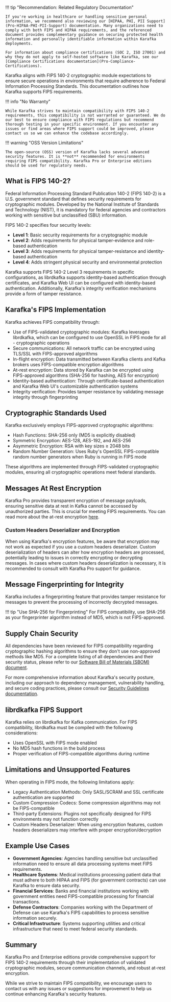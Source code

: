!!! tip "Recommendation: Related Regulatory Documentation"

    If you're working in healthcare or handling sensitive personal information, we recommend also reviewing our [HIPAA, PHI, PII Support](Pro-HIPAA-PHI-PII-Support) documentation. Many organizations need to comply with both FIPS and HIPAA requirements, and the referenced document provides complementary guidance on securing protected health information and personally identifiable information within Karafka deployments.

    For information about compliance certifications (SOC 2, ISO 27001) and why they do not apply to self-hosted software like Karafka, see our [Compliance Certifications documentation](Pro-Compliance-Certifications).

Karafka aligns with FIPS 140-2 cryptographic module expectations to ensure secure operations in environments that require adherence to Federal Information Processing Standards. This documentation outlines how Karafka supports FIPS requirements.

!!! info "No Warranty"

    While Karafka strives to maintain compatibility with FIPS 140-2 requirements, this compatibility is not warranted or guaranteed. We do our best to ensure compliance with FIPS regulations but recommend thorough testing in your specific environment. If you encounter any issues or find areas where FIPS support could be improved, please contact us so we can enhance the codebase accordingly.

!!! warning "OSS Version Limitations"

    The open-source (OSS) version of Karafka lacks several advanced security features. It is **not** recommended for environments requiring FIPS compatibility. Karafka Pro or Enterprise editions should be used for regulatory needs.

## What is FIPS 140-2?

Federal Information Processing Standard Publication 140-2 (FIPS 140-2) is a U.S. government standard that defines security requirements for cryptographic modules. Developed by the National Institute of Standards and Technology (NIST), it is mandatory for federal agencies and contractors working with sensitive but unclassified (SBU) information.

FIPS 140-2 specifies four security levels:

- **Level 1**: Basic security requirements for a cryptographic module
- **Level 2**: Adds requirements for physical tamper-evidence and role-based authentication
- **Level 3**: Adds requirements for physical tamper-resistance and identity-based authentication
- **Level 4**: Adds stringent physical security and environmental protection

Karafka supports FIPS 140-2 Level 3 requirements in specific configurations, as librdkafka supports identity-based authentication through certificates, and Karafka Web UI can be configured with identity-based authentication. Additionally, Karafka's integrity verification mechanisms provide a form of tamper resistance.

## Karafka's FIPS Implementation

Karafka achieves FIPS compatibility through:

- Use of FIPS-validated cryptographic modules: Karafka leverages librdkafka, which can be configured to use OpenSSL in FIPS mode for all - cryptographic operations
- Secure communications: All network traffic can be encrypted using TLS/SSL with FIPS-approved algorithms
- In-flight encryption: Data transmitted between Karafka clients and Kafka brokers uses FIPS-compatible encryption algorithms
- At-rest encryption: Data stored by Karafka can be encrypted using FIPS-approved algorithms (SHA-256 for hashing, AES for encryption)
- Identity-based authentication: Through certificate-based authentication and Karafka Web UI's customizable authentication systems
- Integrity verification: Provides tamper resistance by validating message integrity through fingerprinting

## Cryptographic Standards Used

Karafka exclusively employs FIPS-approved cryptographic algorithms:

- Hash Functions: SHA-256 only (MD5 is explicitly disabled)
- Symmetric Encryption: AES-128, AES-192, and AES-256
- Asymmetric Encryption: RSA with key sizes ≥ 2048 bits
- Random Number Generation: Uses Ruby's OpenSSL FIPS-compatible random number generators when Ruby is running in FIPS mode

These algorithms are implemented through FIPS-validated cryptographic modules, ensuring all cryptographic operations meet federal standards.

## Messages At Rest Encryption

Karafka Pro provides transparent encryption of message payloads, ensuring sensitive data at rest in Kafka cannot be accessed by unauthorized parties. This is crucial for meeting FIPS requirements. You can read more about the at-rest encryption [here](Pro-Messages-At-Rest-Encryption).

### Custom Headers Deserializer and Encryption

When using Karafka's encryption features, be aware that encryption may not work as expected if you use a custom headers deserializer. Custom deserialization of headers can alter how encryption headers are processed, potentially leading to issues in correctly encrypting or decrypting messages. In cases where custom headers deserialization is necessary, it is recommended to consult with Karafka Pro support for guidance.

## Message Fingerprinting for Integrity

Karafka includes a fingerprinting feature that provides tamper resistance for messages to prevent the processing of incorrectly decrypted messages.

!!! tip "Use SHA-256 for Fingerprinting"
    For FIPS compatibility, use SHA-256 as your fingerprinter algorithm instead of MD5, which is not FIPS-approved.

## Supply Chain Security

All dependencies have been reviewed for FIPS compatibility regarding cryptographic hashing algorithms to ensure they don't use non-approved methods like MD5. For a complete listing of all dependencies and their security status, please refer to our [Software Bill of Materials (SBOM) document](SBOM).

For more comprehensive information about Karafka's security posture, including our approach to dependency management, vulnerability handling, and secure coding practices, please consult our [Security Guidelines documentation](Pro-Security).

## librdkafka FIPS Support

Karafka relies on librdkafka for Kafka communication. For FIPS compatibility, librdkafka must be compiled with the following considerations:

- Uses OpenSSL with FIPS mode enabled
- No MD5 hash functions in the build process
- Proper verification of FIPS-compatible algorithms during runtime

## Limitations and Unsupported Features

When operating in FIPS mode, the following limitations apply:

- Legacy Authentication Methods: Only SASL/SCRAM and SSL certificate authentication are supported
- Custom Compression Codecs: Some compression algorithms may not be FIPS-compatible
- Third-party Extensions: Plugins not specifically designed for FIPS environments may not function correctly
- Custom Headers Deserializer: When using encryption features, custom headers deserializers may interfere with proper encryption/decryption

## Example Use Cases

- **Government Agencies**: Agencies handling sensitive but unclassified information need to ensure all data processing systems meet FIPS requirements.
- **Healthcare Systems**: Medical institutions processing patient data that must adhere to both HIPAA and FIPS (for government contracts) can use Karafka to ensure data security.
- **Financial Services**: Banks and financial institutions working with government entities need FIPS-compatible processing for financial transactions.
- **Defense Contractors**: Companies working with the Department of Defense can use Karafka's FIPS capabilities to process sensitive information securely.
- **Critical Infrastructure**: Systems supporting utilities and critical infrastructure that need to meet federal security standards.

## Summary

Karafka Pro and Enterprise editions provide comprehensive support for FIPS 140-2 requirements through their implementation of validated cryptographic modules, secure communication channels, and robust at-rest encryption. 

While we strive to maintain FIPS compatibility, we encourage users to contact us with any issues or suggestions for improvement to help us continue enhancing Karafka's security features.

